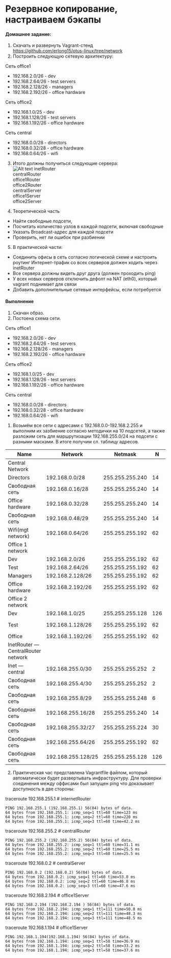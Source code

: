 # Резервное копирование, настраиваем бэкапы

#### Домашнее задание: 
1. Скачать и развернуть Vagrant-стенд  
https://github.com/erlong15/otus-linux/tree/network
2. Построить следующую сетевую архитектуру:

Сеть office1
- 192.168.2.0/26      - dev
- 192.168.2.64/26     - test servers
- 192.168.2.128/26    - managers
- 192.168.2.192/26    - office hardware

Сеть office2
- 192.168.1.0/25      - dev
- 192.168.1.128/26    - test servers
- 192.168.1.192/26    - office hardware

Сеть central
- 192.168.0.0/28     - directors
- 192.168.0.32/28    - office hardware
- 192.168.0.64/26    - wifi

3. Итого должны получиться следующие сервера:  
![Alt text](https://github.com/flazhka/otuslab-homework/blob/master/Lab19/1.png)
inetRouter  
centralRouter  
office1Router  
office2Router  
centralServer  
office1Server  
office2Server  

4. Теоретической часть  
- Найти свободные подсети, 
- Посчитать количество узлов в каждой подсети, включая свободные
- Указать Broadcast-адрес для каждой подсети
- Проверить, нет ли ошибок при разбиении

5. В практической части: 
- Соединить офисы в сеть согласно логической схеме и настроить роутинг
Интернет-трафик со всех серверов должен ходить через inetRouter
- Все сервера должны видеть друг друга (должен проходить ping)
- У всех новых серверов отключить дефолт на NAT (eth0), который vagrant поднимает для связи
- Добавить дополнительные сетевые интерфейсы, если потребуется

#### Выполнение 
1. Скачан образ.
2. Постоена схема сети.  

Сеть office1
- 192.168.2.0/26      - dev
- 192.168.2.64/26     - test servers
- 192.168.2.128/26    - managers
- 192.168.2.192/26    - office hardware

Сеть office2
- 192.168.1.0/25      - dev
- 192.168.1.128/26    - test servers
- 192.168.1.192/26    - office hardware

Сеть central
- 192.168.0.0/28     - directors
- 192.168.0.32/28    - office hardware
- 192.168.0.64/26    - wifi

1. Возьмём все сети с адресами с 192.168.0.0-192.168.2.255 и выполним их зазбиение согласно методички на 10 подсетей, а также разложим сеть для маршрутизации 192.168.255.0/24 на подсети с разными масками. В итоге получим сл. таблицу адресов.

|Name|Network|Netmask|N|Hostmin|Hostmax|Broadcast|
|-|-|-|-|-|-|-|
|Central Network|					
|Directors|192.168.0.0/28|255.255.255.240|14|192.168.0.1|192.168.0.14|192.168.0.15|
|Свободная сеть|192.168.0.16/28|255.255.255.240|14|192.168.0.17|192.168.0.30|192.168.0.31|
|Office hardware|192.168.0.32/28|255.255.255.240|14|192.168.0.33|192.168.0.46|192.168.0.47|
|Свободная сеть|192.168.0.48/29|255.255.255.240|14|192.168.0.49|192.168.0.62|192.168.0.63|
|Wifi(mgt network)|192.168.0.64/26|255.255.255.192|62|192.168.0.65|192.168.0.126|192.168.0.127|
|Office 1 network|						
|Dev|192.168.2.0/26|255.255.255.192|62|192.168.2.1|192.168.2.62|192.168.2.63|
|Test|192.168.2.64/26|255.255.255.192|62|192.168.2.65|192.168.2.126|192.168.2.127|
|Managers|192.168.2.128/26|255.255.255.192|62|192.168.2.129|192.168.2.190|192.168.2.191|
|Office hardware|192.168.2.192/26|255.255.255.192|62|192.168.2.193|192.168.2.254|192.168.2.255|
|Office 2 network|						
|Dev|192.168.1.0/25|255.255.255.128|126|192.168.1.1|192.168.1.126|192.168.1.127|
|Test|192.168.1.128/26|255.255.255.192|62|192.168.1.129	192.168.1.190|192.168.1.191|
|Office|192.168.1.192/26|255.255.255.192|62|192.168.1.193|192.168.1.254|192.168.1.255|
|InetRouter — CentralRouter network|						
|Inet — central|192.168.255.0/30|255.255.255.252|2|192.168.255.1|192.168.255.2|192.168.255.3|
|Свободная сеть|192.168.255.4/30|255.255.255.252|2|192.168.255.5|192.168.255.6|192.168.255.7|
|Свободная сеть|192.168.255.8/29|255.255.255.248|6|192.168.255.9|192.168.255.14|192.168.255.15|
|Свободная сеть|192.168.255.16/28|255.255.255.240|14|192.168.255.17|192.168.255.30|192.168.255.31|
|Свободная сеть|192.168.255.32/27|255.255.255.224|30|192.168.255.33|192.168.255.62|192.168.255.63|
|Свободная сеть|192.168.255.64/26|255.255.255.192|62|192.168.255.65|192.168.255.126|192.168.255.127|
|Свободная сеть|192.168.255.128/25|255.255.255.128|126|192.168.255.129|192.168.255.254|192.168.255.255|


2. Практическая час представлена Vagrantfile файлом, который автоматически будет развертывать инфраструктуру. Для проверки соединения между оффисами был запущен ping что доказывает доступность в две стороны:

traceroute 192.168.255.1 # internetRouter  
```
PING 192.168.255.1 (192.168.255.1) 56(84) bytes of data.
64 bytes from 192.168.255.1: icmp_seq=1 ttl=60 time=123 ms
64 bytes from 192.168.255.1: icmp_seq=2 ttl=60 time=220 ms
64 bytes from 192.168.255.1: icmp_seq=3 ttl=60 time=42.2 ms
```

traceroute 192.168.255.2 # centralRouter
```
PING 192.168.255.2 (192.168.255.2) 56(84) bytes of data.
64 bytes from 192.168.255.2: icmp_seq=1 ttl=60 time=31.1 ms
64 bytes from 192.168.255.2: icmp_seq=2 ttl=60 time=25.5 ms
64 bytes from 192.168.255.2: icmp_seq=3 ttl=60 time=25.5 ms
```

traceroute 192.168.0.2   # centralServer
```
PING 192.168.0.2 (192.168.0.2) 56(84) bytes of data.
64 bytes from 192.168.0.2: icmp_seq=1 ttl=60 time=53.0 ms
64 bytes from 192.168.0.2: icmp_seq=2 ttl=60 time=46.8 ms
64 bytes from 192.168.0.2: icmp_seq=3 ttl=60 time=47.6 ms
```

traceroute 192.168.2.194 # office1Server
```
PING 192.168.2.194 (192.168.2.194 ) 56(84) bytes of data.
64 bytes from 192.168.2.194: icmp_seq=1 ttl=111 time=50.8 ms
64 bytes from 192.168.2.194: icmp_seq=2 ttl=111 time=48.3 ms
64 bytes from 192.168.2.194: icmp_seq=3 ttl=111 time=48.5 ms
```

traceroute 192.168.1.194 # office1Server
```
PING 192.168.1.194(192.168.1.194) 56(84) bytes of data.
64 bytes from 192.168.1.194: icmp_seq=1 ttl=58 time=36.9 ms
64 bytes from 192.168.1.194: icmp_seq=2 ttl=58 time=33.2 ms
64 bytes from 192.168.1.194: icmp_seq=3 ttl=58 time=37.6 ms
```